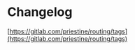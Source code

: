 # Changelog

[https://gitlab.com/priestine/routing/tags](https://gitlab.com/priestine/routing/tags)

